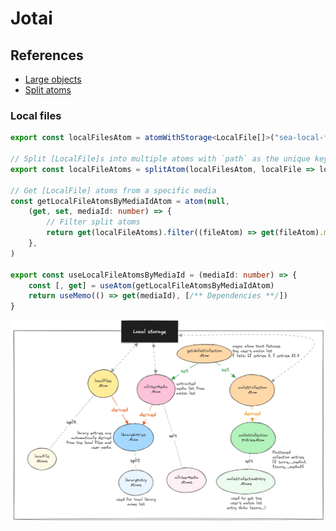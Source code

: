 # Jotai

## References

- [Large objects](https://jotai.org/docs/recipes/large-objects)
- [Split atoms](https://jotai.org/docs/utilities/split)

### Local files

```ts
export const localFilesAtom = atomWithStorage<LocalFile[]>("sea-local-files", [], undefined, { unstable_getOnInit: true })

// Split [LocalFile]s into multiple atoms with `path` as the unique key
export const localFileAtoms = splitAtom(localFilesAtom, localFile => localFile.path)

// Get [LocalFile] atoms from a specific media
const getLocalFileAtomsByMediaIdAtom = atom(null,
    (get, set, mediaId: number) => {
        // Filter split atoms
        return get(localFileAtoms).filter((fileAtom) => get(fileAtom).mediaId === mediaId)
    },
)

export const useLocalFileAtomsByMediaId = (mediaId: number) => {
    const [, get] = useAtom(getLocalFileAtomsByMediaIdAtom)
    return useMemo(() => get(mediaId), [/** Dependencies **/])
}
```

![img_3.png](../assets/img_3.png)
